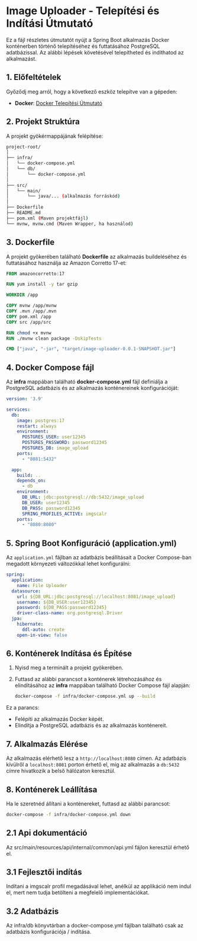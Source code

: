 # Image Uploader - Telepítési és Indítási Útmutató

Ez a fájl részletes útmutatót nyújt a Spring Boot alkalmazás Docker konténerben történő telepítéséhez és futtatásához
PostgreSQL adatbázissal. Az alábbi lépések követésével telepítheted és indíthatod az alkalmazást.

## 1. Előfeltételek

Győződj meg arról, hogy a következő eszköz telepítve van a gépeden:

- **Docker**: [Docker Telepítési Útmutató](https://docs.docker.com/get-docker/)

## 2. Projekt Struktúra

A projekt gyökérmappájának felépítése:

```bash
project-root/
│
├── infra/
│   └── docker-compose.yml
│   └── db/
│       └── docker-compose.yml
│
├── src/
│   └── main/
│       └── java/... (alkalmazás forráskód)
│
├── Dockerfile
├── README.md
├── pom.xml (Maven projektfájl)
└── mvnw, mvnw.cmd (Maven Wrapper, ha használod)
```

## 3. Dockerfile

A projekt gyökerében található **Dockerfile** az alkalmazás buildeléséhez és futtatásához használja az Amazon Corretto
17-et:

```dockerfile
FROM amazoncorretto:17

RUN yum install -y tar gzip

WORKDIR /app

COPY mvnw /app/mvnw
COPY .mvn /app/.mvn
COPY pom.xml /app
COPY src /app/src

RUN chmod +x mvnw
RUN ./mvnw clean package -DskipTests

CMD ["java", "-jar", "target/image-uploader-0.0.1-SNAPSHOT.jar"]
```

## 4. Docker Compose fájl

Az **infra** mappában található **docker-compose.yml** fájl definiálja a PostgreSQL adatbázis és az alkalmazás
konténereinek konfigurációját:

```yaml
version: '3.9'

services:
  db:
    image: postgres:17
    restart: always
    environment:
      POSTGRES_USER: user12345
      POSTGRES_PASSWORD: password12345
      POSTGRES_DB: image_upload
    ports:
      - "8081:5432"

  app:
    build: ..
    depends_on:
      - db
    environment:
      DB_URL: jdbc:postgresql://db:5432/image_upload
      DB_USER: user12345
      DB_PASS: password12345
      SPRING_PROFILES_ACTIVE: imgscalr
    ports:
      - "8080:8080"
```

## 5. Spring Boot Konfiguráció (application.yml)

Az `application.yml` fájlban az adatbázis beállításait a Docker Compose-ban megadott környezeti változókkal lehet
konfigurálni:

```yaml
spring:
  application:
    name: File Uploader
  datasource:
    url: ${DB_URL:jdbc:postgresql://localhost:8081/image_upload}
    username: ${DB_USER:user12345}
    password: ${DB_PASS:password12345}
    driver-class-name: org.postgresql.Driver
  jpa:
    hibernate:
      ddl-auto: create
    open-in-view: false
```

## 6. Konténerek Indítása és Építése

1. Nyisd meg a terminált a projekt gyökerében.
2. Futtasd az alábbi parancsot a konténerek létrehozásához és elindításához az **infra** mappában található Docker
   Compose fájl alapján:

   ```bash
   docker-compose -f infra/docker-compose.yml up --build
   ```

Ez a parancs:

- Felépíti az alkalmazás Docker képét.
- Elindítja a PostgreSQL adatbázis és az alkalmazás konténereit.

## 7. Alkalmazás Elérése

Az alkalmazás elérhető lesz a `http://localhost:8080` címen. Az adatbázis kívülről a `localhost:8081` porton érhető el,
míg az alkalmazás a `db:5432` címre hivatkozik a belső hálózaton keresztül.

## 8. Konténerek Leállítása

Ha le szeretnéd állítani a konténereket, futtasd az alábbi parancsot:

```bash
docker-compose -f infra/docker-compose.yml down
```

## 2.1 Api dokumentáció
 Az src/main/resources/api/internal/common/api.yml fájlon keresztül érhető el.

## 3.1 Fejlesztői indítás
  Indítani a imgscalr profil megadásával lehet, anélkül az applikáció nem indul el, mert nem tudja betölteni a megfelelő implementációkat.

## 3.2 Adatbázis

Az infra/db könyvtárban a docker-compose.yml fájlban található csak az adatbázis konfigurációja / indítása.
